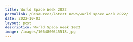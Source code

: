 ```yaml
---
title: World Space Week 2022
permalink: /Resources/latest-news/world-space-week-2022/
date: 2022-10-03
layout: post
description: World Space Week 2022
image: /images/1664800645518.jpg
---
```

